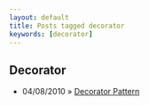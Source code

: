 ```yaml
---
layout: default
title: Posts tagged decorator
keywords: [decorator]
---
```

<h2 class="category">Decorator</h2>
<ul class="posts">
<li>
<p>
<span class="date">04/08/2010</span> &raquo;
<a href="/blog/decorator-pattern">Decorator Pattern</a>
</p>
</li>
</ul>
